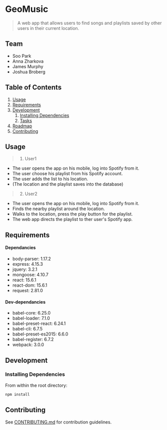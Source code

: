 # GeoMusic

> A web app that allows users to find songs and playlists saved by other users in their current location.

## Team

  - Soo Park
  - Anna Zharkova
  - James Murphy
  - Joshua Broberg

## Table of Contents

1. [Usage](#Usage)
1. [Requirements](#requirements)
1. [Development](#development)
    1. [Installing Dependencies](#installing-dependencies)
    1. [Tasks](#tasks)
1. [Roadmap](#roadmap)
1. [Contributing](#contributing)

## Usage

> 1. User1
  - The user opens the app on his mobile, log into Spotify from it.
  - The user choose his playlist from his Spotify account.
  - The user adds the list to his location.
  - (The location and the playlist saves into the database)
 
> 2. User2
  - The user opens the app on his mobile, log into Spotify from it.
  - Finds the nearby playlist around the location.
  - Walks to the location, press the play button for the playlist.
  - The web app directs the playlist to ther user's Spotify app.


## Requirements
#### Dependancies
  - body-parser: 1.17.2
  - express: 4.15.3
  - jquery: 3.2.1
  - mongoose: 4.10.7
  - react: 15.6.1
  - react-dom: 15.6.1
  - request: 2.81.0

#### Dev-dependancies
  - babel-core: 6.25.0
  - babel-loader: 7.1.0
  - babel-preset-react: 6.24.1
  - babel-cli: 6.7.5
  - babel-preset-es2015: 6.6.0
  - babel-register: 6.7.2
  - webpack: 3.0.0

## Development

### Installing Dependencies

From within the root directory:

```sh
npm install
```

## Contributing

See [CONTRIBUTING.md](CONTRIBUTING.md) for contribution guidelines.
